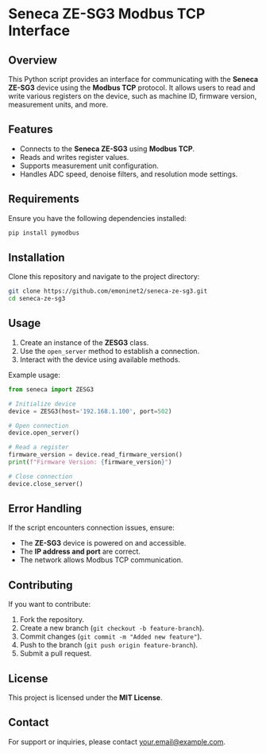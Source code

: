 # Seneca ZE-SG3 Modbus TCP Interface

## Overview
This Python script provides an interface for communicating with the **Seneca ZE-SG3** device using the **Modbus TCP** protocol. It allows users to read and write various registers on the device, such as machine ID, firmware version, measurement units, and more.

## Features
- Connects to the **Seneca ZE-SG3** using **Modbus TCP**.
- Reads and writes register values.
- Supports measurement unit configuration.
- Handles ADC speed, denoise filters, and resolution mode settings.

## Requirements
Ensure you have the following dependencies installed:

```sh
pip install pymodbus
```

## Installation
Clone this repository and navigate to the project directory:

```sh
git clone https://github.com/emoninet2/seneca-ze-sg3.git 
cd seneca-ze-sg3
```

## Usage
1. Create an instance of the **ZESG3** class.
2. Use the `open_server` method to establish a connection.
3. Interact with the device using available methods.

Example usage:

```python
from seneca import ZESG3

# Initialize device
device = ZESG3(host='192.168.1.100', port=502)

# Open connection
device.open_server()

# Read a register
firmware_version = device.read_firmware_version()
print(f"Firmware Version: {firmware_version}")

# Close connection
device.close_server()
```

## Error Handling
If the script encounters connection issues, ensure:
- The **ZE-SG3** device is powered on and accessible.
- The **IP address and port** are correct.
- The network allows Modbus TCP communication.

## Contributing
If you want to contribute:
1. Fork the repository.
2. Create a new branch (`git checkout -b feature-branch`).
3. Commit changes (`git commit -m "Added new feature"`).
4. Push to the branch (`git push origin feature-branch`).
5. Submit a pull request.

## License
This project is licensed under the **MIT License**.

## Contact
For support or inquiries, please contact [your.email@example.com](mailto:your.email@example.com).
